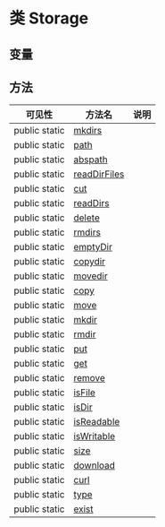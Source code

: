 #  类 Storage




## 变量


## 方法


| 可见性 | 方法名 | 说明 |
|--------|-------|------|
| public static|[mkdirs](Storage/mkdirs.md) |  |
| public static|[path](Storage/path.md) |  |
| public static|[abspath](Storage/abspath.md) |  |
| public static|[readDirFiles](Storage/readDirFiles.md) |  |
| public static|[cut](Storage/cut.md) |  |
| public static|[readDirs](Storage/readDirs.md) |  |
| public static|[delete](Storage/delete.md) |  |
| public static|[rmdirs](Storage/rmdirs.md) |  |
| public static|[emptyDir](Storage/emptyDir.md) |  |
| public static|[copydir](Storage/copydir.md) |  |
| public static|[movedir](Storage/movedir.md) |  |
| public static|[copy](Storage/copy.md) |  |
| public static|[move](Storage/move.md) |  |
| public static|[mkdir](Storage/mkdir.md) |  |
| public static|[rmdir](Storage/rmdir.md) |  |
| public static|[put](Storage/put.md) |  |
| public static|[get](Storage/get.md) |  |
| public static|[remove](Storage/remove.md) |  |
| public static|[isFile](Storage/isFile.md) |  |
| public static|[isDir](Storage/isDir.md) |  |
| public static|[isReadable](Storage/isReadable.md) |  |
| public static|[isWritable](Storage/isWritable.md) |  |
| public static|[size](Storage/size.md) |  |
| public static|[download](Storage/download.md) |  |
| public static|[curl](Storage/curl.md) |  |
| public static|[type](Storage/type.md) |  |
| public static|[exist](Storage/exist.md) |  |
